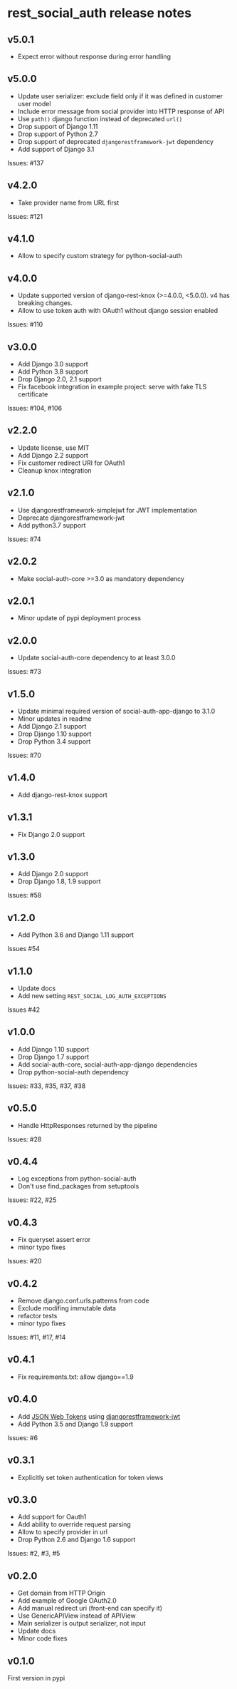 rest_social_auth release notes
==============================

v5.0.1
------
- Expect error without response during error handling

v5.0.0
------
- Update user serializer: exclude field only if it was defined in customer user model
- Include error message from social provider into HTTP response of API
- Use `path()` django function instead of deprecated `url()`
- Drop support of Django 1.11
- Drop support of Python 2.7
- Drop support of deprecated `djangorestframework-jwt` dependency
- Add support of Django 3.1

Issues: #137

v4.2.0
------
- Take provider name from URL first

Issues: #121

v4.1.0
------
- Allow to specify custom strategy for python-social-auth

v4.0.0
------
- Update supported version of django-rest-knox (>=4.0.0, <5.0.0). v4 has breaking changes.
- Allow to use token auth with OAuth1 without django session enabled

Issues: #110

v3.0.0
------
- Add Django 3.0 support
- Add Python 3.8 support
- Drop Django 2.0, 2.1 support
- Fix facebook integration in example project: serve with fake TLS certificate

Issues: #104, #106

v2.2.0
------
- Update license, use MIT
- Add Django 2.2 support
- Fix customer redirect URI for OAuth1
- Cleanup knox integration

v2.1.0
------
- Use djangorestframework-simplejwt for JWT implementation
- Deprecate djangorestframework-jwt
- Add python3.7 support

Issues: #74

v2.0.2
------
- Make social-auth-core >=3.0 as mandatory dependency 

v2.0.1
------
- Minor update of pypi deployment process

v2.0.0
------
- Update social-auth-core dependency to at least 3.0.0

Issues: #73

v1.5.0
------
- Update minimal required version of social-auth-app-django to 3.1.0
- Minor updates in readme
- Add Django 2.1 support
- Drop Django 1.10 support
- Drop Python 3.4 support

Issues: #70

v1.4.0
------
- Add django-rest-knox support

v1.3.1
------
- Fix Django 2.0 support

v1.3.0
------
- Add Django 2.0 support
- Drop Django 1.8, 1.9 support

Issues: #58

v1.2.0
------
- Add Python 3.6 and Django 1.11 support

Issues #54

v1.1.0
------
- Update docs
- Add new setting `REST_SOCIAL_LOG_AUTH_EXCEPTIONS`

Issues #42

v1.0.0
------
- Add Django 1.10 support
- Drop Django 1.7 support
- Add social-auth-core, social-auth-app-django dependencies
- Drop python-social-auth dependency

Issues: #33, #35, #37, #38

v0.5.0
------
- Handle HttpResponses returned by the pipeline

Issues: #28

v0.4.4
------
- Log exceptions from python-social-auth
- Don't use find_packages from setuptools

Issues: #22, #25

v0.4.3
------
- Fix queryset assert error
- minor typo fixes

Issues: #20

v0.4.2
------
- Remove django.conf.urls.patterns from code
- Exclude modifing immutable data
- refactor tests
- minor typo fixes

Issues: #11, #17, #14

v0.4.1
------
- Fix requirements.txt: allow django==1.9

v0.4.0
------
- Add [JSON Web Tokens](http://jwt.io/) using [djangorestframework-jwt](https://github.com/GetBlimp/django-rest-framework-jwt)
- Add Python 3.5 and Django 1.9 support

Issues: #6

v0.3.1
------
- Explicitly set token authentication for token views

v0.3.0
------
- Add support for Oauth1
- Add ability to override request parsing
- Allow to specify provider in url
- Drop Python 2.6 and Django 1.6 support

Issues: #2, #3, #5

v0.2.0
------
- Get domain from HTTP Origin
- Add example of Google OAuth2.0
- Add manual redirect uri (front-end can specify it)
- Use GenericAPIView instead of APIView
- Main serializer is output serializer, not input
- Update docs
- Minor code fixes

v0.1.0
------

First version in pypi
